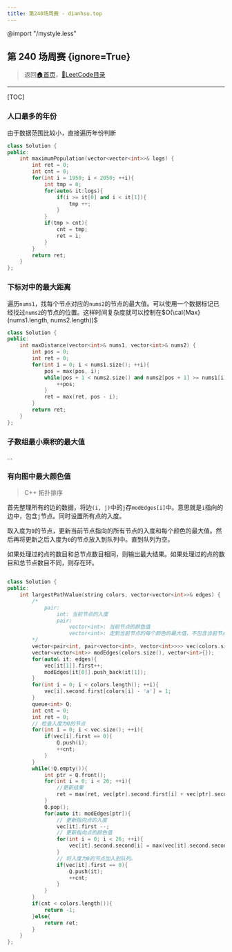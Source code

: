 ```yaml
---
title: 第240场周赛 - dianhsu.top
---
```

@import "/mystyle.less"

## 第 240 场周赛 {ignore=True}
> 返回[:house:首页](../../../index.html)，[:rocket:LeetCode目录](../../index.html)

---

[TOC]

### 人口最多的年份
由于数据范围比较小，直接遍历年份判断
```cpp
class Solution {
public:
    int maximumPopulation(vector<vector<int>>& logs) {
        int ret = 0;
        int cnt = 0;
        for(int i = 1950; i < 2050; ++i){
            int tmp = 0;
            for(auto& it:logs){
                if(i >= it[0] and i < it[1]){
                    tmp ++;
                }
            }
            if(tmp > cnt){
                cnt = tmp;
                ret = i;
            }
        }
        return ret;
    }
};
```

### 下标对中的最大距离
遍历`nums1`，找每个节点对应的`nums2`的节点的最大值。可以使用一个数据标记已经找过`nums2`的节点的位置。这样时间复杂度就可以控制在$O(\cal{Max}(nums1.length, nums2.length))$
```cpp
class Solution {
public:
    int maxDistance(vector<int>& nums1, vector<int>& nums2) {
        int pos = 0;
        int ret = 0;
        for(int i = 0; i < nums1.size(); ++i){
            pos = max(pos, i);
            while(pos + 1 < nums2.size() and nums2[pos + 1] >= nums1[i]){
                ++pos;
            }
            ret = max(ret, pos - i);
        }
        return ret;
    }
};
```
### 子数组最小乘积的最大值
...

### 有向图中最大颜色值
> C++ 拓扑排序

首先整理所有的边的数据，将边`(i, j)`中的`j`存`modEdges[i]`中。意思就是`i`指向的边中，包含`j`节点。同时设置所有点的入度。

取入度为`0`的节点，更新当前节点指向的所有节点的入度和每个颜色的最大值。然后再将更新之后入度为`0`的节点放入到队列中。直到队列为空。

如果处理过的点的数目和总节点数目相同，则输出最大结果。如果处理过的点的数目和总节点数目不同，则存在环。

```cpp

class Solution {
public:
    int largestPathValue(string colors, vector<vector<int>>& edges) {
        /*
            pair:
                int: 当前节点的入度
                pair:
                    vector<int>: 当前节点的颜色值
                    vector<int>: 走到当前节点的每个颜色的最大值，不包含当前节点
        */
        vector<pair<int, pair<vector<int>, vector<int>>>> vec(colors.size(), {0, {vector<int>(26, 0), vector<int>(26, 0)}});
        vector<vector<int>> modEdges(colors.size(), vector<int>{});
        for(auto& it: edges){
            vec[it[1]].first++;
            modEdges[it[0]].push_back(it[1]);
        }
        for(int i = 0; i < colors.length(); ++i){
            vec[i].second.first[colors[i] - 'a'] = 1;
        }
        queue<int> Q;
        int cnt = 0;
        int ret = 0;
        // 检查入度为0的节点
        for(int i = 0; i < vec.size(); ++i){
            if(vec[i].first == 0){
                Q.push(i);
                ++cnt;
            }
        }
        while(!Q.empty()){
            int ptr = Q.front();
            for(int i = 0; i < 26; ++i){
                //更新结果
                ret = max(ret, vec[ptr].second.first[i] + vec[ptr].second.second[i]);    
            }
            Q.pop();
            for(auto it: modEdges[ptr]){
                // 更新指向点的入度
                vec[it].first --;
                // 更新指向点的颜色值
                for(int i = 0; i < 26; ++i){
                    vec[it].second.second[i] = max(vec[it].second.second[i], vec[ptr].second.first[i] + vec[ptr].second.second[i]);
                }
                // 将入度为0的节点加入到队列。
                if(vec[it].first == 0){
                    Q.push(it);
                    ++cnt;
                }
            }
        }
        if(cnt < colors.length()){
            return -1;
        }else{
            return ret;
        }
    }
};
```